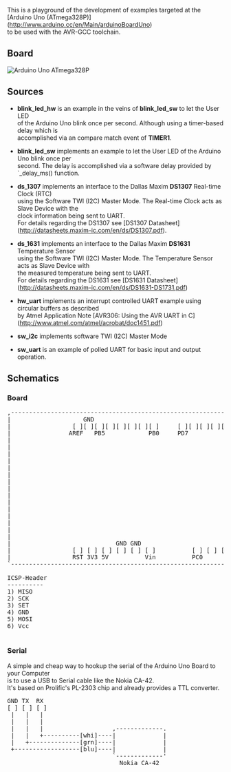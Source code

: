 This is a playground of the development of examples targeted at the [Arduino Uno (ATmega328P)] (http://www.arduino.cc/en/Main/arduinoBoardUno)  
to be used with the AVR-GCC toolchain.

## Board
![Arduino Uno ATmega328P](https://github.com/h5b/arduino_uno_328p/raw/master/doc/img/Uno328p.jpg)

## Sources

* __blink_led_hw__ is an example in the veins of __blink_led_sw__ to let the User LED  
  of the Arduino Uno blink once per second. Although using a timer-based delay which is  
  accomplished via an compare match event of __TIMER1__.

* __blink_led_sw__ implements an example to let the User LED of the Arduino Uno blink once per  
  second. The delay is accomplished via a software delay provided by `_delay_ms() function.

* __ds_1307__ implements an interface to the Dallas Maxim __DS1307__ Real-time Clock (RTC)  
  using the Software TWI (I2C) Master Mode. The Real-time Clock acts as Slave Device with the  
  clock information being sent to UART.  
  For details regarding the DS1307 see [DS1307 Datasheet] (http://datasheets.maxim-ic.com/en/ds/DS1307.pdf).

* __ds_1631__ implements an interface to the Dallas Maxim __DS1631__ Temperature Sensor  
  using the Software TWI (I2C) Master Mode. The Temperature Sensor acts as Slave Device with  
  the measured temperature being sent to UART.  
  For details regarding the DS1631 see [DS1631 Datasheet] (http://datasheets.maxim-ic.com/en/ds/DS1631-DS1731.pdf)  

* __hw_uart__ implements an interrupt controlled UART example using circular buffers as described  
  by Atmel Application Note [AVR306: Using the AVR UART in C] (http://www.atmel.com/atmel/acrobat/doc1451.pdf)

* __sw_i2c__ implements software TWI (I2C) Master Mode  

* __sw_uart__ is an example of polled UART for basic input and output operation.  

## Schematics

### Board

<pre>
,-----------------------------------------------------------------------.
|                    GND                                         TX RX  |
|                 [ ][ ][ ][ ][ ][ ][ ][ ]     [ ][ ][ ][ ][ ][ ][ ][ ] |
|                AREF   PB5            PB0     PD7                  PD0 |
|                                                                       |
|                                                                       |
|                                                                       |
|                                                                       |
|                                                                       |
|                                                            +-ISP-+    |
|                                                           1| o o |6   |
|                                                           2| o o |5   |
|                                                           3| o o |4   |
|                                                            +-----+    |
|                                                                       |
|                                                                       |
|                                                                       |
|                                                                       |
|                                                                       |
|                             GND GND                          SDA SCL  |
|                 [ ] [ ] [ ] [ ] [ ] [ ]          [ ] [ ] [ ] [ ] [ ]  |
|                 RST 3V3 5V          Vin          PC0             PC5  |
`-----------------------------------------------------------------------'

ICSP-Header
----------
1) MISO
2) SCK
3) SET
4) GND
5) MOSI
6) Vcc

</pre>

### Serial
A simple and cheap way to hookup the serial of the Arduino Uno Board to your Computer  
is to use a USB to Serial cable like the Nokia CA-42.  
It's based on Prolific's PL-2303 chip and already provides a TTL converter.

<pre>
GND TX  RX
[ ] [ ] [ ]
 |   |   |
 |   |   |
 |   |   |                   ,-------------.
 |   |   +----------[whi]----|             |
 |   +--------------[grn]----|             |
 +------------------[blu]----|             |
                             `-------------'
                               Nokia CA-42
</pre>
